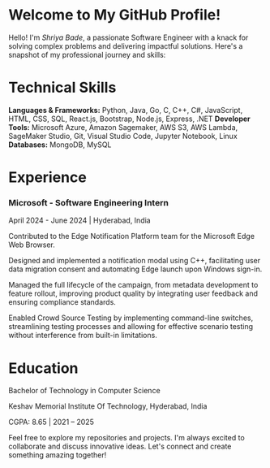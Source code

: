 # Welcome to My GitHub Profile!
Hello! I'm *Shriya Bade*, a passionate Software Engineer with a knack for solving complex problems and delivering impactful solutions. Here's a snapshot of my professional journey and skills:

# Technical Skills
**Languages & Frameworks:** Python, Java, Go, C, C++, C#, JavaScript, HTML, CSS, SQL, React.js, Bootstrap, Node.js, Express, .NET
**Developer Tools:** Microsoft Azure, Amazon Sagemaker, AWS S3, AWS Lambda, SageMaker Studio, Git, Visual Studio Code, Jupyter Notebook, Linux
**Databases:** MongoDB, MySQL
# Experience
### Microsoft - Software Engineering Intern
April 2024 - June 2024 | Hyderabad, India

Contributed to the Edge Notification Platform team for the Microsoft Edge Web Browser.

Designed and implemented a notification modal using C++, facilitating user data migration consent and automating Edge launch upon Windows sign-in.

Managed the full lifecycle of the campaign, from metadata development to feature rollout, improving product quality by integrating user feedback and ensuring compliance standards.

Enabled Crowd Source Testing by implementing command-line switches, streamlining testing processes and allowing for effective scenario testing without interference from built-in limitations.

# Education
Bachelor of Technology in Computer Science

Keshav Memorial Institute Of Technology, Hyderabad, India

CGPA: 8.65 | 2021 – 2025

Feel free to explore my repositories and projects. I'm always excited to collaborate and discuss innovative ideas. Let's connect and create something amazing together!
